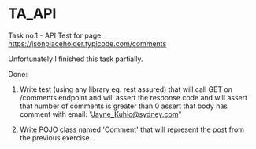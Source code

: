 # TA_API
Task no.1 - API Test for page: https://jsonplaceholder.typicode.com/comments

Unfortunately I finished this task partially.

Done:
1. Write test (using any library eg. rest assured) that will call 
GET	on /comments endpoint and will assert the response code and will assert that number of comments is greater than 0 
assert that body has comment with email: "Jayne_Kuhic@sydney.com"

2. Write POJO class named 'Comment' that will represent the post from the previous exercise.

